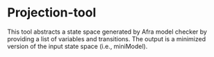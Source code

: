 # Projection-tool

This tool abstracts a state space generated by Afra model checker by providing a list of variables and transitions.
The output is a minimized version of the input state space (i.e., miniModel).
